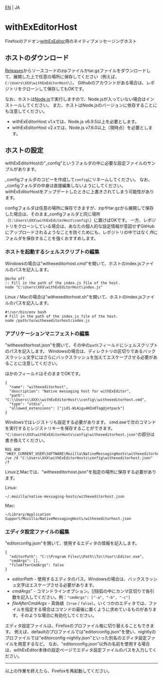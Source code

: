 [EN](./README.md) | JA

# withExEditorHost

Firefoxのアドオン[withExEditor](https://addons.mozilla.org/addon/withexeditor/ "withExEditor :: Add-ons for Firefox")用のネイティブメッセージングホスト

## ホストのダウンロード

[Releases](https://github.com/asamuzaK/withExEditorHost/releases "Releases · asamuzaK/withExEditorHost")からソースコードのzipファイルかtar.gzファイルをダウンロードして、展開した上で任意の場所に保存してください（例えば、`C:\Users\XXX\withExEditorHost\`）。
Githubのアカウントがある場合は、レポジトリをクローンして保存してもOKです。

なお、ホストは[Node.js](https://nodejs.org/ja/ "Node.js")で実行しますので、Node.jsが入っていない場合はインストールしてください。
また、ホストはNode.jsのバージョンに依存することにも注意してください。
* withExEditorHost v1.xでは、Node.js v6.9.5以上を必要とします。
* withExEditorHost v2.xでは、Node.js v7.6.0以上（現時点）を必要とします。

## ホストの設定

withExEditorHostの"_config"というフォルダの中に必要な設定ファイルのサンプルがあります。

_configフォルダのコピーを作成して`config`にリネームしてください。
なお、_configフォルダの中身は直接編集しないようにしてください。
withExEditorHostをアップデートしたときに上書きされてしまう可能性があります。

configフォルダは任意の場所に保存できますが、zipやtar.gzから展開して保存した場合は、そのまま_configフォルダと同じ場所（`C:\Users\XXX\withExEditorHost\config\`）に置けばOKです。
一方、レポジトリをクローンしている場合は、あなたの個人的な設定情報が意図せずGitHubにアップロードされるようなことを防ぐためにも、レポジトリの中ではなく*外*にフォルダを保存することを強くおすすめします。

### ホストを起動するシェルスクリプトの編集

Windowsの場合は"withexeditorhost.cmd"を開いて、ホストのindex.jsファイルのパスを記入します。

```
@echo off
:: Fill in the path of the index.js file of the host.
node "C:\Users\XXX\withExEditorHost\index.js"
```

Linux / Macの場合は"withexeditorhost.sh"を開いて、ホストのindex.jsファイルのパスを記入します。

```
#!/usr/bin/env bash
# Fill in the path of the index.js file of the host.
node /path/to/withexeditorhost/index.js
```

### アプリケーションマニフェストの編集

"withexeditorhost.json"を開いて、その中の`path`フィールドにシェルスクリプトのパスを記入します。
Windowsの場合は、ディレクトリの区切りであるバックスラッシュ文字にはさらにバックスラッシュを加えてエスケープさせる必要があることに注意してください。

ほかのフィールドはそのままでOKです。

```
{
  "name": "withexeditorhost",
  "description": "Native messaging host for withExEditor",
  "path": "C:\\Users\\XXX\\withExEditorHost\\config\\withexeditorhost.cmd",
  "type": "stdio",
  "allowed_extensions": ["jid1-WiAigu4HIo0Tag@jetpack"]
}
```

Windowsではレジストリも設定する必要があります。
cmd.exeで次のコマンドを実行するとレジストリキーを保存することができます。
`"C:\Users\XXX\withExEditorHosts\config\withexeditorhost.json"`の部分は書き換えてください。

```
REG ADD "HKEY_CURRENT_USER\SOFTWARE\Mozilla\NativeMessagingHosts\withexeditorhost" /ve /d "C:\Users\XXX\withExEditorHosts\config\withexeditorhost.json" /f
```

LinuxとMacでは、"withexeditorhost.json"を指定の場所に保存する必要があります。

Linux:

```
~/.mozilla/native-messaging-hosts/withexeditorhost.json
```

Mac:

```
~/Library/Application Support/Mozilla/NativeMessagingHosts/withexeditorhost.json
```

### エディタ設定ファイルの編集

"editorconfig.json"を開いて、使用するエディタの情報を記入します。

```
{
  "editorPath": "C:\\Program Files\\Path\\To\\Your\\Editor.exe",
  "cmdArgs": [],
  "fileAfterCmdArgs": false
}
```

* *editorPath* - 使用するエディタのパス。Windowsの場合は、バックスラッシュ文字はエスケープさせる必要があります。
* *cmdArgs"* - コマンドラインオプション。[]括弧の中にカンマ区切りで各引数を記入してください。例：`"cmdArgs": ["-a", "-b", "-c"]`
* *fileAfterCmdArgs* - 真偽値（`true` / `false`）。いくつかのエディタでは、ファイルを指定する場合はコマンドの最後に置くように求めているものがあります。そのような場合に有効化してください。

エディタ設定ファイルは、Firefoxのプロファイル毎に切り替えることもできます。
例えば、defaultのプロファイルでは"editorconfig.json"を使い、nightlyのプロファイルでは"editorconfig-nightly.json"といった別名のエディタ設定ファイルを用意するなど。
なお、"editorconfig.json"以外の名前を使用する場合は、withExEditor本体の設定ページでエディタ設定ファイルのパスを入力してください。

***

以上の作業を終えたら、Firefoxを再起動してください。
